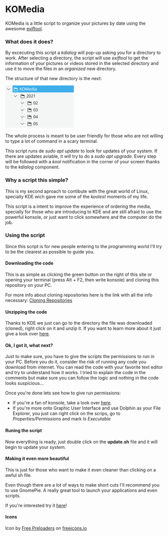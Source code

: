 # KOMedia
KOMedia is a little script to organize your pictures by date using the awesome [exiftool](https://exiftool.org/).

### What does it does?

By excecuting this script a *kdialog* will pop-up asking you for a directory to work.
After selecting a directory, the script will use *exiftool* to get the information of your pictures or videos stored in the selected directory and use it to move the files in an *organized* new directory. 

The structure of that new directory is the next:

![Structure](assets/Screenshot_1.png?raw=true "Sample")

The whole process is meant to be user friendly for those who are not willing to type a lot of command in a scary terminal. 

This script runs de *sudo apt update* to look for updates of your system. If there are updates aviable, it will try to do a *sudo apt upgrade*.
Every step will be followed with a *kool* notification in the corner of your screen thanks to the *kdialog* component.


### Why a script this simple? 

This is my second aproach to contibute with the great world of Linux, specially KDE wich gave me some of the *koolest* moments of my life.

This script is a intent to improve the experience of ordering the media, specially for those who are introducing to KDE and are still afraid to use the powerful konsole, or just want to click somewhere and the computer do the job.

### Using the script

Since this script is for new people entering to the programming world I'll try to be the clearest as possible to guide you. 

#### Downloading the code

This is as simple as clicking the green button on the right of this site or opening your terminal (press Alt + F2, then write konsole) and cloning this repository on your PC. 

For more info about cloning repositories here is the link with all the info necessary: [Cloning Repositories](https://docs.github.com/es/free-pro-team@latest/github/creating-cloning-and-archiving-repositories/cloning-a-repository)

#### Unzipping the code

Thanks to KDE we just can go to the directory the file was downloaded (cloned), right click on it and unzip it. If you want to learn more about it just give a look over [here](https://docs.kde.org/trunk5/en/kdeutils/ark/ark-extract.html#:~:text=This%20can%20be%20done%20by,options%20that%20affect%20the%20extraction.).

#### Ok, I got it, what next?

Just to make sure, you have to give the scripts the permissions to run in your PC. Before you do it, consider the risk of running any code you download from internet. You can read the code with your favorite text editor and try to understand how it works. I tried to explain the code in the comments but make sure you can follow the logic and nothing in the code looks suspicious... 

Once you're done lets see how to give run permissions:

- If you're a fan of konsole, take a look over [here](https://bash.cyberciti.biz/guide/Setting_up_permissions_on_a_script).
- If you're more onto Graphic User Interface and use Dolphin as your File Explorer, you just can right click on the scrips, go to *Properties/Permissions* and mark *Is Executable*

#### Runing the script

Now everything is ready, just double click on the **update.sh** file and it will begin to update your system.

#### Making it even more beautiful

This is just for those who want to make it even cleaner than clicking on a awful sh file.

Even though there are a lot of ways to make short cuts I'll recommend you to use GnomePie. A really great tool to launch your applications and even scripts.

If you're interested try it [here](https://schneegans.github.io/gnome-pie)!

#### Icons

Icon by <a href="https://freeicons.io/profile/726">Free Preloaders</a> on <a href="https://freeicons.io">freeicons.io</a>
    